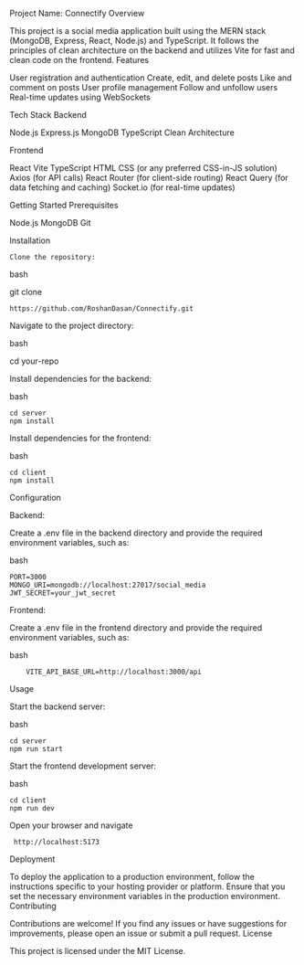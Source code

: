Project Name: Connectify
Overview

This project is a social media application built using the MERN stack (MongoDB, Express, React, Node.js) and TypeScript. It follows the principles of clean architecture on the backend and utilizes Vite for fast and clean code on the frontend.
Features

   User registration and authentication
    Create, edit, and delete posts
    Like and comment on posts
    User profile management
    Follow and unfollow users
    Real-time updates using WebSockets

Tech Stack
Backend

   Node.js
    Express.js
    MongoDB
    TypeScript
    Clean Architecture

Frontend

   React
    Vite
    TypeScript
    HTML
    CSS (or any preferred CSS-in-JS solution)
    Axios (for API calls)
    React Router (for client-side routing)
    React Query (for data fetching and caching)
    Socket.io (for real-time updates)

Getting Started
Prerequisites

   Node.js 
    MongoDB 
    Git

Installation

    Clone the repository:

bash

git clone 

    https://github.com/RoshanDasan/Connectify.git

   Navigate to the project directory:

bash

   cd your-repo

   Install dependencies for the backend:
    

bash

    cd server
    npm install

   Install dependencies for the frontend:

bash

    cd client
    npm install

Configuration

   Backend:

   Create a .env file in the backend directory and provide the required environment variables, such as:

  bash

    PORT=3000
    MONGO_URI=mongodb://localhost:27017/social_media
    JWT_SECRET=your_jwt_secret

Frontend:

  Create a .env file in the frontend directory and provide the required environment variables, such as:

bash

        VITE_API_BASE_URL=http://localhost:3000/api

Usage

   Start the backend server:

bash

    cd server
    npm run start

   Start the frontend development server:

bash

    cd client
    npm run dev

   Open your browser and navigate 
   
     http://localhost:5173

Deployment

To deploy the application to a production environment, follow the instructions specific to your hosting provider or platform. Ensure that you set the necessary environment variables in the production environment.
Contributing

Contributions are welcome! If you find any issues or have suggestions for improvements, please open an issue or submit a pull request.
License

This project is licensed under the MIT License.
